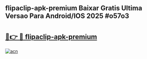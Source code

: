 ## flipaclip-apk-premium Baixar Gratis Ultima Versao Para Android/IOS 2025 #o57o3

# <h2><a href="https://ainizakaria.my?title=flipaclip-apk-premium&ref=20M">🔗👉 🔴 flipaclip-apk-premium</a></h2>

[![acn](https://github.com/user-attachments/assets/0f9c940e-d8b0-45ae-aac7-cd30a18b3e1c)](https://ainizakaria.my?title=flipaclip-apk-premium&ref=20M)

